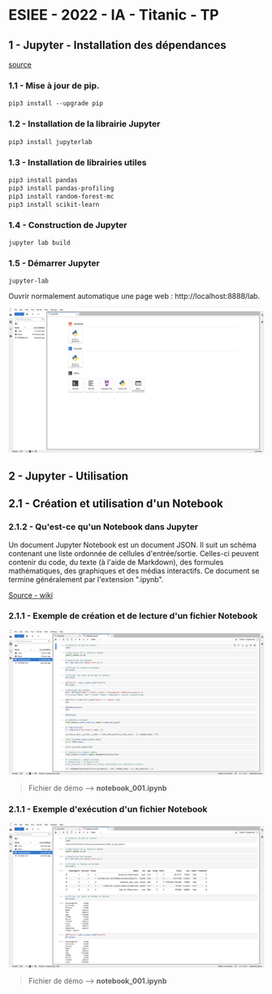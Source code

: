 # ESIEE - 2022 - IA - Titanic - TP
 
## 1 - Jupyter - Installation des dépendances

[source](https://jupyter.org/install)

### 1.1 - Mise à jour de pip.

```
pip3 install --upgrade pip
```

### 1.2 - Installation de la librairie Jupyter

```
pip3 install jupyterlab
```

### 1.3 - Installation de librairies utiles

```
pip3 install pandas
pip3 install pandas-profiling
pip3 install random-forest-mc
pip3 install scikit-learn
```

### 1.4 - Construction de Jupyter

```
jupyter lab build
```

### 1.5 - Démarrer Jupyter

```
jupyter-lab
```

Ouvrir normalement automatique une page web : http://localhost:8888/lab.

![image](_img/001.png)

## 2 - Jupyter - Utilisation

## 2.1 - Création et utilisation d'un **Notebook**

### 2.1.2 - Qu'est-ce qu'un Notebook dans Jupyter

Un document Jupyter Notebook est un document JSON. Il suit un schéma contenant une liste ordonnée de cellules d'entrée/sortie. Celles-ci peuvent contenir du code, du texte (à l'aide de Markdown), des formules mathématiques, des graphiques et des médias interactifs. Ce document se termine généralement par l'extension ".ipynb".

[Source - wiki](https://fr.wikipedia.org/wiki/Jupyter#Jupyter_Notebook)

### 2.1.1 - Exemple de création et de lecture d'un fichier Notebook

![model_notebook](_img/002.png)

> Fichier de démo --> **notebook_001.ipynb**

### 2.1.1 - Exemple d'exécution d'un fichier Notebook

![model_notebook](_img/003.png)

> Fichier de démo --> **notebook_001.ipynb**